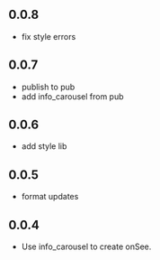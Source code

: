 ## 0.0.8

* fix style errors

## 0.0.7

* publish to pub
* add info_carousel from pub

## 0.0.6

* add style lib

## 0.0.5

* format updates

## 0.0.4

* Use info_carousel to create onSee.

